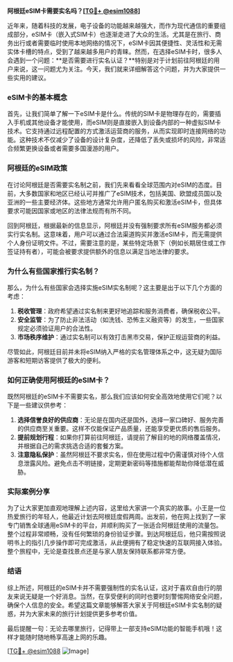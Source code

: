 **阿根廷eSIM卡需要实名吗？[[TG💪+ @esim1088](https://t.me/s/esim1088)]**

近年来，随着科技的发展，电子设备的功能越来越强大，而作为现代通信的重要组成部分，eSIM卡（嵌入式SIM卡）也逐渐走进了大众的生活。尤其是在旅行、商务出行或者需要临时使用本地网络的情况下，eSIM卡因其便捷性、灵活性和无需实体卡槽的特点，受到了越来越多用户的青睐。然而，在选择eSIM卡时，很多人会遇到一个问题：**是否需要进行实名认证？**特别是对于计划前往阿根廷的用户来说，这一问题尤为关注。今天，我们就来详细解答这个问题，并为大家提供一些实用的建议。

### eSIM卡的基本概念

首先，让我们简单了解一下eSIM卡是什么。传统的SIM卡是物理存在的，需要插入手机或其他设备才能使用，而eSIM则是直接嵌入到设备内部的一种虚拟SIM卡技术。它支持通过远程配置的方式激活运营商的服务，从而实现即时连接网络的功能。这种技术不仅减少了设备的设计复杂度，还降低了丢失或损坏的风险，非常适合频繁更换设备或者需要多国漫游的用户。

### 阿根廷的eSIM政策

在讨论阿根廷是否需要实名制之前，我们先来看看全球范围内对eSIM的态度。目前，大多数国家和地区已经认可并推广了eSIM技术，包括美国、欧盟成员国以及亚洲的一些主要经济体。这些地方通常允许用户匿名购买和激活eSIM卡，但具体要求可能因国家或地区的法律法规而有所不同。

回到阿根廷，根据最新的信息显示，阿根廷并没有强制要求所有eSIM服务都必须实行实名制。这意味着，用户可以通过合法渠道购买并激活eSIM卡，而无需提供个人身份证明文件。不过，需要注意的是，某些特定场景下（例如长期居住或工作签证持有者），可能会被要求提供额外的信息以满足当地法律的要求。

### 为什么有些国家推行实名制？

那么，为什么有些国家会选择实施eSIM实名制呢？这主要是出于以下几个方面的考虑：

1. **税收管理**：政府希望通过实名制来更好地追踪和服务消费者，确保税收公平。
2. **安全监管**：为了防止非法活动（如洗钱、恐怖主义融资等）的发生，一些国家规定必须验证用户的合法性。
3. **市场秩序维护**：通过实名制可以有效打击黑市交易，保护正规运营商的利益。

尽管如此，阿根廷目前并未将eSIM纳入严格的实名管理体系之中，这无疑为国际游客和短期访客提供了极大的便利。

### 如何正确使用阿根廷的eSIM卡？

既然阿根廷的eSIM卡不需要实名，那么我们应该如何安全高效地使用它们呢？以下是一些建议供参考：

1. **选择信誉良好的供应商**：无论是在国内还是国外，选择一家口碑好、服务完善的供应商至关重要。这样不仅能保证产品质量，还能享受更优质的售后服务。
2. **提前规划行程**：如果你打算前往阿根廷，请提前了解目的地的网络覆盖情况，并根据自己的需求挑选合适的套餐方案。
3. **注意隐私保护**：虽然阿根廷不要求实名，但在使用过程中仍需谨慎对待个人信息泄露风险。避免点击不明链接，定期更新密码等措施都能帮助你降低潜在威胁。

### 实际案例分享

为了让大家更加直观地理解上述内容，这里给大家讲一个真实的故事。小王是一位热爱旅行的年轻人，他最近计划去阿根廷度假两周。出发前，他在网上找到了一家专门销售全球通用eSIM卡的平台，并顺利购买了一张适合阿根廷使用的流量包。整个过程非常顺畅，没有任何繁琐的身份验证步骤。到达阿根廷后，他只需按照说明书上的指引几步操作即可完成激活，从此便拥有了稳定快速的互联网接入体验。整个旅程中，无论是查找景点还是与家人朋友保持联系都非常方便。

### 结语

综上所述，阿根廷的eSIM卡并不需要强制性的实名认证，这对于喜欢自由行的朋友来说无疑是一个好消息。当然，在享受便利的同时也要时刻警惕网络安全问题，确保个人信息的安全。希望这篇文章能够解答大家关于阿根廷eSIM卡实名制的疑惑，并为大家未来的旅行计划提供更多参考价值。

最后提醒一句：无论去哪里旅行，记得带上一部支持eSIM功能的智能手机哦！这样才能随时随地畅享高速上网的乐趣。

[[TG💪+ @esim1088](https://t.me/s/esim1088) ![Image](https://i.postimg.cc/4NQfJmqS/Snipaste-2025-05-13-00-14-12.png)]